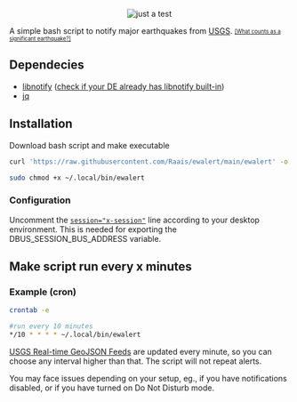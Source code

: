 <p align="center">
  <img src="https://user-images.githubusercontent.com/64605172/127781027-ca663461-e1dc-42ba-b231-eceb170097c0.png" alt="just a test">
</p>

A simple bash script to notify major earthquakes from [USGS](https://earthquake.usgs.gov/earthquakes/feed/v1.0/summary/significant_hour.geojson). <sub><sup>[[What counts as a significant earthquake?]](https://earthquake.usgs.gov/earthquakes/browse/significant.php#sigdef)</sup></sub>

## Dependecies

* [libnotify](https://github.com/GNOME/libnotify) ([check if your DE already has libnotify built-in](https://wiki.archlinux.org/title/Desktop_notifications#Libnotify))
* [jq](https://stedolan.github.io/jq/download/)

## Installation

Download bash script and make executable
```bash
curl 'https://raw.githubusercontent.com/Raais/ewalert/main/ewalert' -o ~/.local/bin/ewalert
```

```bash
sudo chmod +x ~/.local/bin/ewalert
```
### Configuration
Uncomment the [`session="x-session"`](https://github.com/Raais/ewalert/blob/9953fe78c3b82de1fb5fa43814edd843ad61aea6/ewalert#L5) line according to your desktop environment. This is needed for exporting the DBUS_SESSION_BUS_ADDRESS variable.

## Make script run every x minutes

### Example (cron)
```bash
crontab -e
```
```bash
#run every 10 minutes
*/10 * * * * ~/.local/bin/ewalert
```
[USGS Real-time GeoJSON Feeds](https://earthquake.usgs.gov/earthquakes/feed/v1.0/geojson.php) are updated every minute, so you can choose any interval higher than that. The script will not repeat alerts.

You may face issues depending on your setup, eg., if you have notifications disabled, or if you have turned on Do Not Disturb mode.
